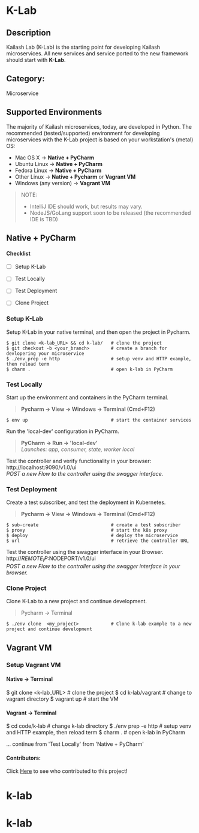 # K-Lab
## Description

Kailash Lab (K-Lab) is the starting point for developing Kailash microservices. All new services and service ported to the new framework 
should start with **K-Lab**.

## Category:

Microservice

## Supported Environments
The majority of Kailash microservices, today, are developed in Python. The recommended (tested/supported) environment for
developing microservices with the K-Lab project is based on your workstation's (metal) OS:
- Mac OS X -> **Native + PyCharm**
- Ubuntu Linux -> **Native + PyCharm**
- Fedora Linux -> **Native  + PyCharm**
- Other Linux -> **Native + Pycharm** or **Vagrant VM**
- Windows (any version) -> **Vagrant VM**

>NOTE:
> - IntelliJ IDE should work, but results may vary.
> - NodeJS/GoLang support soon to be released (the recommended IDE is TBD)

## Native + PyCharm

#### Checklist
- [ ] Setup K-Lab
- [ ] Test Locally
- [ ] Test Deployment
- [ ] Clone Project 
  
  
### Setup K-Lab
Setup K-Lab in your native terminal, and then open the project in Pycharm.
```shell script
$ git clone <k-lab_URL> && cd k-lab/   # clone the project
$ git checkout -b <your_branch>        # create a branch for devlopering your microservice
$ ./env prep -e http                   # setup venv and HTTP example, then reload term
$ charm .                              # open k-lab in PyCharm
```
     
  
### Test Locally
Start up the environment and containers in the PyCharm terminal.
> **Pycharm -> View -> Windows -> Terminal (Cmd+F12)**

```shell script
$ env up                               # start the container services
```

Run the 'local-dev' configuration in PyCharm.
> **PyCharm -> Run -> 'local-dev'**  
_Launches: app, consumer, state, worker local_  

Test the controller and verify functionality in your browser: http://localhost:9090/v1.0/ui  
_POST a new Flow to the controller using the swagger interface._


### Test Deployment
Create a test subscriber, and test the deployment in Kubernetes.
> **Pycharm -> View -> Windows -> Terminal (Cmd+F12)**

```shell script
$ sub-create                           # create a test subscriber
$ proxy                                # start the k8s proxy
$ deploy                               # deploy the microservice
$ url                                  # retrieve the controller URL
```
  
  
Test the controller using the swagger interface in your Browser.  
http://$REMOTE_IP:$NODEPORT/v1.0/ui  
_POST a new Flow to the controller using the swagger interface in your browser._



### Clone Project
Clone K-Lab to a new project and continue development.
> Pycharm -> Terminal

```shell script
$ ./env clone  <my_project>            # Clone k-lab example to a new project and continue development
```


## Vagrant VM

### Setup Vagrant VM

#### Native -> Terminal
$ git clone <k-lab_URL>                # clone the project
$ cd k-lab/vagrant                     # change to vagrant directory
$ vagrant up                           # start the VM

#### Vagrant -> Terminal
$ cd code/k-lab                        # change k-lab directory
$ ./env prep -e http                   # setup venv and HTTP example, then reload term
$ charm .                              # open k-lab in PyCharm

... continue from 'Test Locally' from 'Native + PyCharm'


#### Contributors:
Click [Here](../-/graphs/master) to see who contributed to this project!

# k-lab
# k-lab
